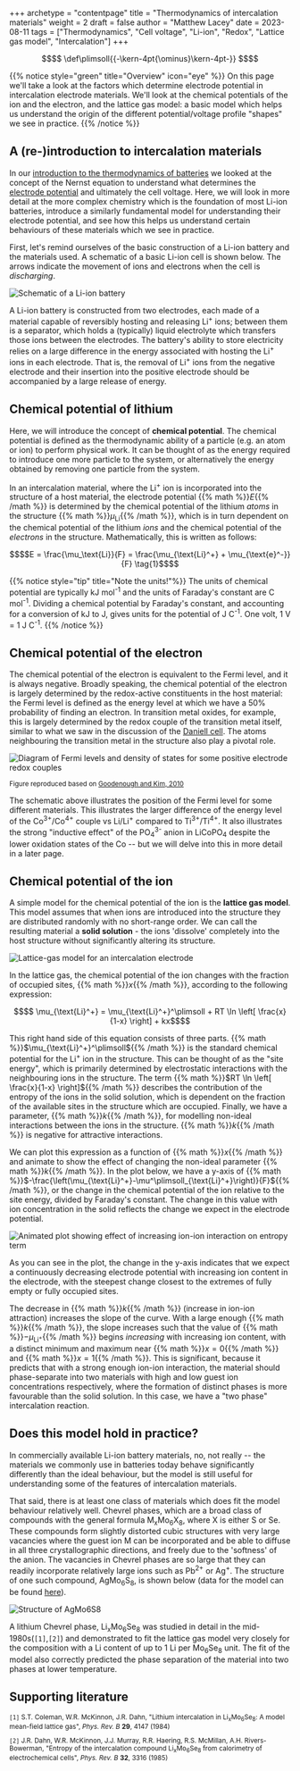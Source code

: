 +++
archetype = "contentpage"
title = "Thermodynamics of intercalation materials"
weight = 2
draft = false
author = "Matthew Lacey"
date = 2023-08-11
tags = ["Thermodynamics", "Cell voltage", "Li-ion", "Redox", "Lattice gas model", "Intercalation"]
+++

```math
$$
\def\plimsoll{{-\kern-4pt{\ominus}\kern-4pt-}}
$$
```
{{% notice style="green" title="Overview" icon="eye" %}}
On this page we'll take a look at the factors which determine electrode potential in intercalation electrode materials. We'll look at the chemical potentials of the ion and the electron, and the lattice gas model: a basic model which helps us understand the origin of the different potential/voltage profile "shapes" we see in practice.
{{% /notice %}}

## A (re-)introduction to intercalation materials

In our [introduction to the thermodynamics of batteries](/fundamentals/introduction-battery-chemistry/thermodynamics) we looked at the concept of the Nernst equation to understand what determines the [electrode potential](/more/definitions-conventions/#electrode-potential) and ultimately the cell voltage. Here, we will look in more detail at the more complex chemistry which is the foundation of most Li-ion batteries, introduce a similarly fundamental model for understanding their electrode potential, and see how this helps us understand certain behaviours of these materials which we see in practice.

First, let's remind ourselves of the basic construction of a Li-ion battery and the materials used. A schematic of a basic Li-ion cell is shown below. The arrows indicate the movement of ions and electrons when the cell is *discharging*.

![Schematic of a Li-ion battery](/images/fundamentals/introduction-li-ion/li-ion-schematic.svg)

A Li-ion battery is constructed from two electrodes, each made of a material capable of reversibly hosting and releasing Li<sup>+</sup> ions; between them is a separator, which holds a (typically) liquid electrolyte which transfers those ions between the electrodes. The battery's ability to store electricity relies on a large difference in the energy associated with hosting the Li<sup>+</sup> ions in each electrode. That is, the removal of Li<sup>+</sup> ions from the negative electrode and their insertion into the positive electrode should be accompanied by a large release of energy.

## Chemical potential of lithium

Here, we will introduce the concept of **chemical potential**. The chemical potential is defined as the thermodynamic ability of a particle (e.g. an atom or ion) to perform physical work. It can be thought of as the energy required to introduce one more particle to the system, or alternatively the energy obtained by removing one particle from the system.

In an intercalation material, where the Li<sup>+</sup> ion is incorporated into the structure of a host material, the electrode potential {{% math %}}$E${{% /math %}} is determined by the chemical potential of the lithium *atoms* in the structure {{% math %}}$\mu_\text{Li}${{% /math %}}, which is in turn dependent on the chemical potential of the lithium *ions* and the chemical potential of the *electrons* in the structure. Mathematically, this is written as follows:

```math
$$E = \frac{\mu_\text{Li}}{F} = \frac{\mu_{\text{Li}^+} + \mu_{\text{e}^-}}{F} \tag{1}$$
```

{{% notice style="tip" title="Note the units!"%}}
The units of chemical potential are typically kJ mol<sup>-1</sup> and the units of Faraday's constant are C mol<sup>-1</sup>. Dividing a chemical potential by Faraday's constant, and accounting for a conversion of kJ to J, gives units for the potential of J C<sup>-1</sup>. One volt, 1 V = 1 J C<sup>-1</sup>.
{{% /notice %}}

## Chemical potential of the electron

The chemical potential of the electron is equivalent to the Fermi level, and it is always negative. Broadly speaking, the chemical potential of the electron is largely determined by the redox-active constituents in the host material: the Fermi level is defined as the energy level at which we have a 50\% probability of finding an electron. In transition metal oxides, for example, this is largely determined by the redox couple of the transition metal itself, similar to what we saw in the discussion of the [Daniell cell](/fundamentals/introduction-battery-chemistry/thermodynamics/). The atoms neighbouring the transition metal in the structure also play a pivotal role.

![Diagram of Fermi levels and density of states for some positive electrode redox couples](/images/fundamentals/introduction-li-ion/fermilevel.svg?width=450px)

<small>Figure reproduced based on [Goodenough and Kim, 2010](https://doi.org/10.1021/cm901452z)</small>

The schematic above illustrates the position of the Fermi level for some different materials. This illustrates the larger difference of the energy level of the Co<sup>3+</sup>/Co<sup>4+</sup> couple vs Li/Li<sup>+</sup> compared to Ti<sup>3+</sup>/Ti<sup>4+</sup>. It also illustrates the strong "inductive effect" of the PO<sub>4</sub><sup>3-</sup> anion in LiCoPO<sub>4</sub> despite the lower oxidation states of the Co -- but we will delve into this in more detail in a later page.

## Chemical potential of the ion

A simple model for the chemical potential of the ion is the **lattice gas model**. This model assumes that when ions are introduced into the structure they are distributed randomly with no short-range order. We can call the resulting material a **solid solution** - the ions 'dissolve' completely into the host structure without significantly altering its structure.

![Lattice-gas model for an intercalation electrode](/images/fundamentals/introduction-li-ion/latticegas.svg)

In the lattice gas, the chemical potential of the ion changes with the fraction of occupied sites, {{% math %}}$x${{% /math %}}, according to the following expression:

```math
$$ \mu_{\text{Li}^+} = \mu_{\text{Li}^+}^\plimsoll + RT \ln \left[ \frac{x}{1-x} \right] + kx$$
```

This right hand side of this equation consists of three parts. {{% math %}}$\mu_{\text{Li}^+}^\plimsoll${{% /math %}} is the standard chemical potential for the Li<sup>+</sup> ion in the structure. This can be thought of as the "site energy", which is primarily determined by electrostatic interactions with the neighbouring ions in the structure. The term {{% math %}}$RT \ln \left[ \frac{x}{1-x} \right]${{% /math %}} describes the contribution of the entropy of the ions in the solid solution, which is dependent on the fraction of the available sites in the structure which are occupied. Finally, we have a parameter, {{% math %}}$k${{% /math %}}, for modelling non-ideal interactions between the ions in the structure. {{% math %}}$k${{% /math %}} is negative for attractive interactions.

We can plot this expression as a function of {{% math %}}$x${{% /math %}} and animate to show the effect of changing the non-ideal parameter {{% math %}}$k${{% /math %}}. In the plot below, we have a y-axis of {{% math %}}$-\frac{\left(\mu_{\text{Li}^+}-\mu^\plimsoll_{\text{Li}^+}\right)}{F}${{% /math %}}, or the change in the chemical potential of the ion relative to the site energy, divided by Faraday's constant. The change in this value with ion concentration in the solid reflects the change we expect in the electrode potential.

![Animated plot showing effect of increasing ion-ion interaction on entropy term](/images/fundamentals/introduction-li-ion/ion-ion-interaction.gif?width=550px)

As you can see in the plot, the change in the y-axis indicates that we expect a continuously decreasing electrode potential with increasing ion content in the electrode, with the steepest change closest to the extremes of fully empty or fully occupied sites. 

The decrease in {{% math %}}$k${{% /math %}} (increase in ion-ion attraction) increases the slope of the curve. With a large enough {{% math %}}$k${{% /math %}}, the slope increases such that the value of {{% math %}}$-\mu_{\text{Li}^+}${{% /math %}} begins *increasing* with increasing ion content, with a distinct minimum and maximum near {{% math %}}$x = 0${{% /math %}} and {{% math %}}$x = 1${{% /math %}}. This is significant, because it predicts that with a strong enough ion-ion interaction, the material should phase-separate into two materials with high and low guest ion concentrations respectively, where the formation of distinct phases is more favourable than the solid solution. In this case, we have a "two phase" intercalation reaction.

## Does this model hold in practice?

In commercially available Li-ion battery materials, no, not really -- the materials we commonly use in batteries today behave significantly differently than the ideal behaviour, but the model is still useful for understanding some of the features of intercalation materials.

That said, there is at least one class of materials which does fit the model behaviour relatively well. Chevrel phases, which are a broad class of compounds with the general formula M<sub>x</sub>Mo<sub>6</sub>X<sub>8</sub>, where X is either S or Se. These compounds form slightly distorted cubic structures with very large vacancies where the guest ion M can be incorporated and be able to diffuse in all three crystallographic directions, and freely due to the 'softness' of the anion. The vacancies in Chevrel phases are so large that they can readily incorporate relatively large ions such as Pb<sup>2+</sup> or Ag<sup>+</sup>. The structure of one such compound, AgMo<sub>6</sub>S<sub>8</sub>, is shown below (data for the model can be found [here](http://www.crystallography.net/cod/1509061.html)).

![Structure of AgMo6S8](/images/fundamentals/introduction-li-ion/AgMo6S8.png?width=450px)

A lithium Chevrel phase, Li<sub>x</sub>Mo<sub>6</sub>Se<sub>8</sub> was studied in detail in the mid-1980s(`[1]`,`[2]`) and demonstrated to fit the lattice gas model very closely for the composition with a Li content of up to 1 Li per Mo<sub>6</sub>Se<sub>8</sub> unit. The fit of the model also correctly predicted the phase separation of the material into two phases at lower temperature.


## Supporting literature

<small>

`[1]` S.T. Coleman, W.R. McKinnon, J.R. Dahn, "Lithium intercalation in Li<sub>x</sub>Mo<sub>6</sub>Se<sub>8</sub>: A model mean-field lattice gas", *Phys. Rev. B* **29**, 4147 (1984)

`[2]` J.R. Dahn, W.R. McKinnon, J.J. Murray, R.R. Haering, R.S. McMillan, A.H. Rivers-Bowerman, "Entropy of the intercalation compound Li<sub>x</sub>Mo<sub>6</sub>Se<sub>8</sub> from calorimetry of electrochemical cells", *Phys. Rev. B* **32**, 3316 (1985)

</small>